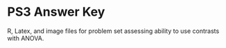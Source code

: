 # PS3 Answer Key
R, Latex, and image files for problem set assessing ability to use contrasts with ANOVA.
